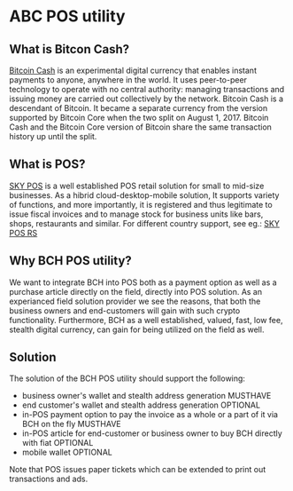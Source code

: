 ABC POS utility
===========

What is Bitcon Cash?
---------------------

[Bitcoin Cash](https://www.bitcoincash.org/) is an experimental digital currency
that enables instant payments to anyone, anywhere in the world. It uses peer-to-peer
technology to operate with no central authority: managing transactions and issuing
money are carried out collectively by the network. Bitcoin Cash is a descendant of
Bitcoin. It became a separate currency from the version supported by Bitcoin Core
when the two split on August 1, 2017. Bitcoin Cash and the Bitcoin Core version of
Bitcoin share the same transaction history up until the split.

What is POS?
---------------------

[SKY POS](https://sky-pos.com) is a well established POS retail solution for small
to mid-size businesses. As a hibrid cloud-desktop-mobile solution, It supports variety 
of functions, and more importantly, it is registered and thus legitimate to issue fiscal 
invoices and to manage stock for business units like bars, shops, restaurants and similar.
For different country support, see eg.: [SKY POS RS](http://sky-pos.rs)

Why BCH POS utility?
---------------------

We want to integrate BCH into POS both as a payment option as well as a purchase article
directly on the field, directly into POS solution. As an experianced field solution provider
we see the reasons, that both the business owners and end-customers will gain with such 
crypto functionality. Furthermore, BCH as a well established, valued, fast, low fee, 
stealth digital currency, can gain for being utilized on the field as well.

Solution
---------------------

The solution of the BCH POS utility should support the following:
 - business owner's wallet and stealth address generation MUSTHAVE
 - end customer's wallet and stealth address generation OPTIONAL
 - in-POS payment option to pay the invoice as a whole or a part of it via BCH on the fly MUSTHAVE
 - in-POS article for end-customer or business owner to buy BCH directly with fiat OPTIONAL
 - mobile wallet OPTIONAL

Note that POS issues paper tickets which can be extended to print out transactions and ads.
